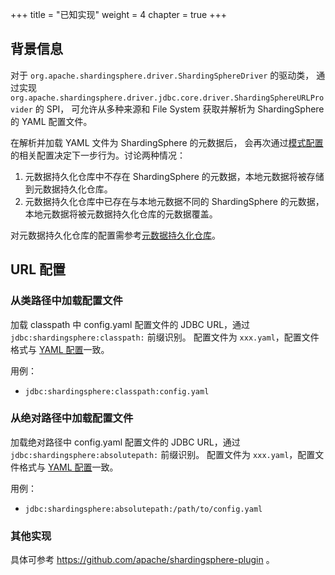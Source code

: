 +++
title = "已知实现"
weight = 4
chapter = true
+++

## 背景信息

对于 `org.apache.shardingsphere.driver.ShardingSphereDriver` 的驱动类，
通过实现 `org.apache.shardingsphere.driver.jdbc.core.driver.ShardingSphereURLProvider` 的 SPI，
可允许从多种来源和 File System 获取并解析为 ShardingSphere 的 YAML 配置文件。

在解析并加载 YAML 文件为 ShardingSphere 的元数据后，
会再次通过[模式配置](../../../java-api/mode)的相关配置决定下一步行为。讨论两种情况：
1. 元数据持久化仓库中不存在 ShardingSphere 的元数据，本地元数据将被存储到元数据持久化仓库。
2. 元数据持久化仓库中已存在与本地元数据不同的 ShardingSphere 的元数据，本地元数据将被元数据持久化仓库的元数据覆盖。

对元数据持久化仓库的配置需参考[元数据持久化仓库](../../../../common-config/builtin-algorithm/metadata-repository)。

## URL 配置

### 从类路径中加载配置文件
加载 classpath 中 config.yaml 配置文件的 JDBC URL，通过 `jdbc:shardingsphere:classpath:` 前缀识别。
配置文件为 `xxx.yaml`，配置文件格式与 [YAML 配置](../../../yaml-config)一致。

用例：
- `jdbc:shardingsphere:classpath:config.yaml`

### 从绝对路径中加载配置文件
加载绝对路径中 config.yaml 配置文件的 JDBC URL，通过 `jdbc:shardingsphere:absolutepath:` 前缀识别。
配置文件为 `xxx.yaml`，配置文件格式与 [YAML 配置](../../../yaml-config)一致。

用例：
- `jdbc:shardingsphere:absolutepath:/path/to/config.yaml`

### 其他实现
具体可参考 https://github.com/apache/shardingsphere-plugin 。
